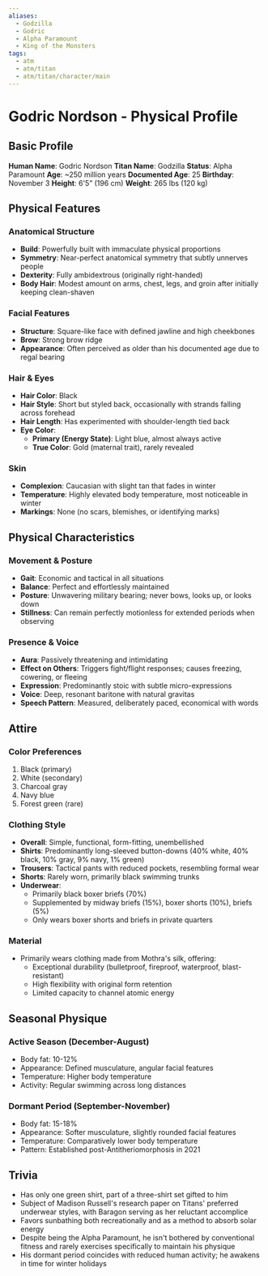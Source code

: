 ```yaml
---
aliases:
  - Godzilla
  - Godric
  - Alpha Paramount
  - King of the Monsters
tags:
  - atm
  - atm/titan
  - atm/titan/character/main
---
```


# Godric Nordson - Physical Profile

## Basic Profile

**Human Name**: Godric Nordson
**Titan Name**: Godzilla
**Status**: Alpha Paramount
**Age**: ~250 million years
**Documented Age**: 25
**Birthday**: November 3
**Height**: 6'5” (196 cm)
**Weight**: 265 lbs (120 kg)

## Physical Features

### Anatomical Structure

- **Build**: Powerfully built with immaculate physical proportions
- **Symmetry**: Near-perfect anatomical symmetry that subtly unnerves people
- **Dexterity**: Fully ambidextrous (originally right-handed)
- **Body Hair**: Modest amount on arms, chest, legs, and groin after initially keeping clean-shaven

### Facial Features

- **Structure**: Square-like face with defined jawline and high cheekbones
- **Brow**: Strong brow ridge
- **Appearance**: Often perceived as older than his documented age due to regal bearing

### Hair & Eyes

- **Hair Color**: Black
- **Hair Style**: Short but styled back, occasionally with strands falling across forehead
- **Hair Length**: Has experimented with shoulder-length tied back
- **Eye Color**:
  - **Primary (Energy State)**: Light blue, almost always active
  - **True Color**: Gold (maternal trait), rarely revealed

### Skin

- **Complexion**: Caucasian with slight tan that fades in winter
- **Temperature**: Highly elevated body temperature, most noticeable in winter
- **Markings**: None (no scars, blemishes, or identifying marks)

## Physical Characteristics

### Movement & Posture

- **Gait**: Economic and tactical in all situations
- **Balance**: Perfect and effortlessly maintained
- **Posture**: Unwavering military bearing; never bows, looks up, or looks down
- **Stillness**: Can remain perfectly motionless for extended periods when observing

### Presence & Voice

- **Aura**: Passively threatening and intimidating
- **Effect on Others**: Triggers fight/flight responses; causes freezing, cowering, or fleeing
- **Expression**: Predominantly stoic with subtle micro-expressions
- **Voice**: Deep, resonant baritone with natural gravitas
- **Speech Pattern**: Measured, deliberately paced, economical with words

## Attire

### Color Preferences

1. Black (primary)
2. White (secondary)
3. Charcoal gray
4. Navy blue
5. Forest green (rare)

### Clothing Style

- **Overall**: Simple, functional, form-fitting, unembellished
- **Shirts**: Predominantly long-sleeved button-downs (40% white, 40% black, 10% gray, 9% navy, 1% green)
- **Trousers**: Tactical pants with reduced pockets, resembling formal wear
- **Shorts**: Rarely worn, primarily black swimming trunks
- **Underwear**:
  - Primarily black boxer briefs (70%)
  - Supplemented by midway briefs (15%), boxer shorts (10%), briefs (5%)
  - Only wears boxer shorts and briefs in private quarters

### Material

- Primarily wears clothing made from Mothra's silk, offering:
  - Exceptional durability (bulletproof, fireproof, waterproof, blast-resistant)
  - High flexibility with original form retention
  - Limited capacity to channel atomic energy

## Seasonal Physique

### Active Season (December-August)

- Body fat: 10-12%
- Appearance: Defined musculature, angular facial features
- Temperature: Higher body temperature
- Activity: Regular swimming across long distances

### Dormant Period (September-November)

- Body fat: 15-18%
- Appearance: Softer musculature, slightly rounded facial features
- Temperature: Comparatively lower body temperature
- Pattern: Established post-Antitheriomorphosis in 2021

## Trivia

- Has only one green shirt, part of a three-shirt set gifted to him
- Subject of Madison Russell's research paper on Titans' preferred underwear styles, with Baragon serving as her reluctant accomplice
- Favors sunbathing both recreationally and as a method to absorb solar energy
- Despite being the Alpha Paramount, he isn't bothered by conventional fitness and rarely exercises specifically to maintain his physique
- His dormant period coincides with reduced human activity; he awakens in time for winter holidays